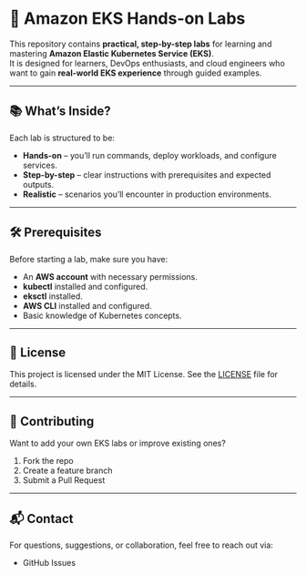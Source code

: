 # 🚀 Amazon EKS Hands-on Labs

This repository contains **practical, step-by-step labs** for learning and mastering **Amazon Elastic Kubernetes Service (EKS)**.  
It is designed for learners, DevOps enthusiasts, and cloud engineers who want to gain **real-world EKS experience** through guided examples.

---

## 📚 What’s Inside?

Each lab is structured to be:
- **Hands-on** – you’ll run commands, deploy workloads, and configure services.
- **Step-by-step** – clear instructions with prerequisites and expected outputs.
- **Realistic** – scenarios you’ll encounter in production environments.

---

## 🛠 Prerequisites

Before starting a lab, make sure you have:
- An **AWS account** with necessary permissions.
- **kubectl** installed and configured.
- **eksctl** installed.
- **AWS CLI** installed and configured.
- Basic knowledge of Kubernetes concepts.


---

## 📜 License

This project is licensed under the MIT License. See the [LICENSE](Kubernetes-EKS-FROM-SCRATCH/LICENSE) file for details.

---

## 🤝 Contributing

Want to add your own EKS labs or improve existing ones?

1. Fork the repo
2. Create a feature branch
3. Submit a Pull Request

---

## 📬 Contact

For questions, suggestions, or collaboration, feel free to reach out via:

* GitHub Issues



